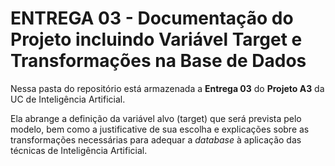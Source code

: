 # ENTREGA 03 - Documentação do Projeto incluindo Variável Target e Transformações na Base de Dados 

Nessa pasta do repositório está armazenada a **Entrega 03** do **Projeto A3** da UC de  Inteligência Artificial.

Ela abrange a definição da variável alvo (target) que será prevista pelo modelo, bem como a justificative de sua escolha e explicações sobre as transformações necessárias para adequar a *database* à aplicação das técnicas de Inteligência Artificial.
